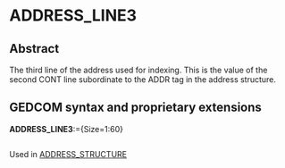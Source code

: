 ﻿# ADDRESS_LINE3
## Abstract
The third line of the address used for indexing.  This is the value of the second CONT line subordinate
to the ADDR tag in the address structure.


## GEDCOM syntax and proprietary extensions

**ADDRESS_LINE3**:={Size=1:60}
<pre>
</pre>
Used in <a href=Ged.ADDRESS_STRUCTURE.md>ADDRESS_STRUCTURE</a><br />

